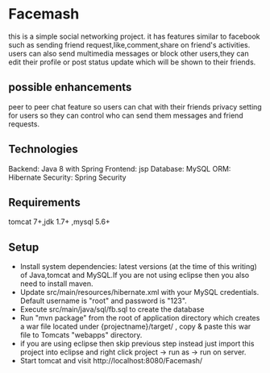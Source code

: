 # Facemash
this is a simple social networking project. it has features similar to facebook such as sending friend request,like,comment,share 
on friend's activities. users can also send multimedia messages or block other users,they can edit their profile or post status update which
will be shown to their friends.

## possible enhancements
peer to peer chat feature so users can chat with their friends
privacy setting for users so they can control who can send them messages and friend requests.

## Technologies
Backend: Java 8 with Spring
Frontend: jsp
Database: MySQL
ORM: Hibernate
Security: Spring Security

## Requirements
tomcat 7+,jdk 1.7+ ,mysql 5.6+

## Setup
* Install system dependencies: latest versions (at the time of this writing) of Java,tomcat and MySQL.If you are not using eclipse
then you also need to install maven.
* Update src/main/resources/hibernate.xml with your MySQL credentials. Default username is "root" and password is "123".
* Execute src/main/java/sql/fb.sql to create the database
* Run "mvn package" from the root of application directory which creates a war file located under {projectname}/target/ ,
  copy & paste this war file to Tomcats "webapps" directory.
* if you are using eclipse then skip previous step instead just import this project into eclipse and right click project -> run as -> run     on server.
* Start tomcat and visit http://localhost:8080/Facemash/



